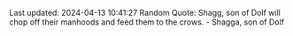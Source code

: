 Last updated: 2024-04-13 10:41:27
Random Quote: Shagg, son of Dolf will chop off their manhoods and feed them to the crows.  -  Shagga, son of Dolf
